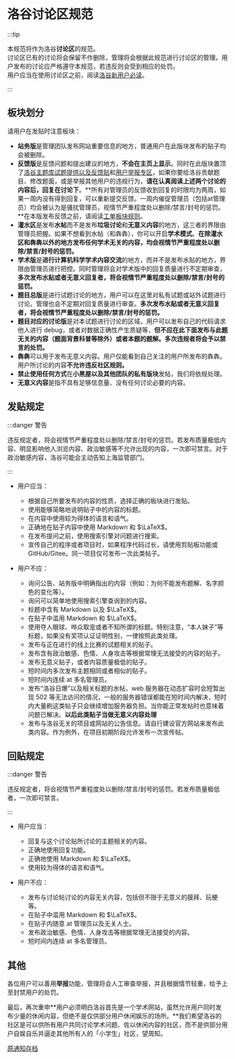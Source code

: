 # 洛谷讨论区规范

:::tip

本规范将作为洛谷**讨论区**的规范。  
讨论区已有的讨论将会保留不作删除，管理将会根据此规范进行讨论区的管理。用户发布的讨论应严格遵守本规范，若违反则会受到相应的处罚。  
用户应当在使用讨论区之前，阅读[洛谷新用户必读](https://www.luogu.com.cn/discuss/241461)。

:::

## 板块划分

请用户在发贴时注意板块：

- **站务版**是管理团队发布网站重要信息的地方，普通用户在此版块发布的贴子均会被删除。
- **反馈版**是反馈问题和提出建议的地方，**不会在主页上显示**。同时在此版块置顶了[洛谷主题库试题提供以及反馈贴](https://www.luogu.com.cn/discuss/183512)和[用户举报专区](https://www.luogu.com.cn/discuss/41033)，如果你要给洛谷贡献题目、修改题面，或是举报其他用户的违规行为，**请在认真阅读上述两个讨论的内容后，回复在讨论下**。**所有对管理员的反馈收到回复的时限均为两周，如果一周内没有得到回复，可以重新提交反馈。一周内催促管理员（包括at管理员）均会被认为是骚扰管理员，视情节严重程度处以删除/禁言/封号的惩罚。**在本版发布反馈之前，请阅读[工单板块规则](https://www.luogu.com.cn/discuss/9779)。
- **灌水区**是发布**水帖**而不是发布**垃圾讨论**和**无意义内容**的地方，这三者的界限由管理员把握。如果不想看到水帖（和犇犇），你可以开启**学术模式**。**在除灌水区和犇犇以外的地方发布任何学术无关的内容，均会视情节严重程度处以删除/禁言/封号的惩罚。**
- **学术版**是**进行计算机科学学术内容交流**的地方，而并不是发布水贴的地方，界限由管理员进行把控。同时管理将会对学术版中的回复质量进行不定期审查，**多次发布水贴或者无意义回复者，将会视情节严重程度处以删除/禁言/封号的惩罚。**
- **题目总版**是进行试题讨论的地方，用户可以在这里对私有试题或站外试题进行讨论。管理也会不定期对回复质量进行审查。**多次发布水贴或者无意义回复者，将会视情节严重程度处以删除/禁言/封号的惩罚。**
- **题目对应的讨论版**是对本试题进行讨论的区域，用户可以发布自己的代码请求他人进行 debug，或者对数据正确性产生质疑等，**但不应在此下面发布与此题无关的内容（题面背景科普等除外）或者本题的题解。多次违规者将会予以禁言的处罚。**
- **犇犇**可以用于发布无意义内容。用户仅能看到自己关注的用户所发布的犇犇。用户所讨论的内容**不允许违反社区规则。**
- **禁止使用任何方式**在**小黑屋以及其他团队的私有版块**发帖，我们将依规处理。
- **无意义内容**是指不具有足够信息量、没有任何讨论必要的内容。

## 发贴规定

:::danger 警告

违反规定者，将会视情节严重程度处以删除/禁言/封号的惩罚。若发布质量极低内容、明显影响他人浏览内容、政治敏感等不允许出现的内容，一次即可禁言。对于政治敏感内容，洛谷可能会主动告知上海监管部门。

:::

- 用户应当：
  - 根据自己所要发布的内容的性质，选择正确的板块进行发贴。
  - 使用能够简略地说明贴子中的内容的标题。
  - 在内容中使用较为得体的语言和语气。
  - 正确地在贴子内容中使用 Markdown 和 $\LaTeX$。
  - 在发布提问之前，使用搜索引擎对问题进行搜索。
  - 宣传自己的程序或者项目时，如果程序代码过长，请使用剪贴板功能或 GitHub/Gitee。同一项目仅可发布一次此类帖子。

- 用户不应：
  - 询问公告、站务版中明确指出的内容（例如：为何不能发布题解、名字颜色的变化等）。
  - 询问可以简单地使用搜索引擎查询到的内容。
  - 标题中含有 Markdown 以及 $\LaTeX$。
  - 在贴子中滥用 Markdown 和 $\LaTeX$。
  - 使用夺人眼球、哗众取宠或者不知所谓的标题。特别注意，“本人妹子”等标题，如果没有奖项认证证明性别，一律按照此类处理。
  - 发布与正在进行的线上比赛的试题相关的贴子。
  - 发布含有政治敏感、色情、人身攻击等根据常理无法接受的内容的贴子。
  - 发布无意义贴子，或者内容质量极低的贴子。
  - 短时间内多次发布主题相同或者相似的贴子。
  - 短时间内连续 at 多名管理员。
  - 发布“洛谷日爆”以及相关标题的水帖，web 服务器在动态扩容时会短暂出现 502 等无法访问的情况，一般的服务器错误都能在短时间内解决，短时内大量刷这类帖子只会继续增加服务器负担。当你能正常发帖时也意味着问题已解决。**以后此类贴子当做无意义内容处理**
  - 发布与洛谷无关的项目或网站的公告信息。请自行建设官方网站来发布此类内容。作为例外，在项目初期阶段允许发布一次宣传帖。

## 回贴规定

:::danger 警告

 违反规定者，将会视情节严重程度处以删除/禁言/封号的惩罚。若发布质量极低者，一次即可禁言。

:::

- 用户应当：

  - 回复与这个讨论贴所讨论的主题相关的内容。
  - 正确地使用回复功能。
  - 正确地使用 Markdown 和 $\LaTeX$。
  - 使用较为得体的语言和语气。

- 用户不应：

  - 发布与讨论帖讨论的内容无关内容，包括但不限于无意义的膜拜、玩梗等。
  - 在贴子中滥用 Markdown 和 $\LaTeX$。
  - 在贴子内随意 at 管理员以及无关人士。
  - 发布政治敏感、色情、人身攻击等根据常理无法接受的内容。
  - 短时间内连续 at 多名管理员。

## 其他

各位用户可以善用**举报**功能，管理将会人工审查举报，并且根据情节轻重，给予上至封禁用户的处罚。

最后，再次重申**用户必须明白洛谷首先是一个学术网站，虽然允许用户同时发布少量的休闲内容，但绝不是仅供部分用户休闲娱乐的场所。**我们希望洛谷的社区是可以供所有用户共同讨论学术问题、佐以休闲内容的社区，而不是供部分用户自娱自乐并逼走其他所有人的「小学生」社区，望周知。

[原通知存档](https://www.luogu.com.cn/paste/ci6j327m)
